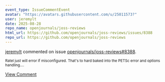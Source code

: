 ```yaml
---
event_type: IssueCommentEvent
avatar: "https://avatars.githubusercontent.com/u/25011573?"
user: jeremylt
date: 2025-08-28
repo_name: openjournals/joss-reviews
html_url: https://github.com/openjournals/joss-reviews/issues/8388
repo_url: https://github.com/openjournals/joss-reviews
---
```


<a href='https://github.com/jeremylt' target='_blank'>jeremylt</a> commented on issue <a href='https://github.com/openjournals/joss-reviews/issues/8388' target='_blank'>openjournals/joss-reviews#8388</a>.

<small>Ratel just will error if misconfigured. That's to hard baked into the PETSc error and options handling....</small>

<a href='https://github.com/openjournals/joss-reviews/issues/8388' target='_blank'>View Comment</a>